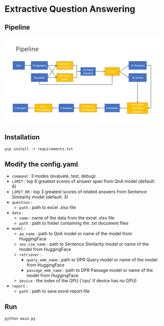 # Extractive Question Answering

## Pipeline

![pipeline](images/pipeline.png)

## Installation

```
pip install -r requirements.txt
```

## Modify the config.yaml

 - `command` : 3 modes (evaluate, test, debug)
 - `LIMIT` : top 6 greatest scores of answer span from QnA model (default: 6)
 - `LIMIT_RR` : top 3 greatest scores of related answers from Sentence Similarity model (default: 3)
 - `question` :
    - `path` : path to excel .xlsx file
 - `data` :
    - `name` : name of the data from the excel .xlsx file
    - `path` : path to folder containing the .txt document files
 - `model` :
    - `qa_name` : path to QnA model or name of the model from HuggingFace
    - `sen_sim_name` : path to Sentence Similarity model or name of the model from HuggingFace
    - `retriever` :
        - `query_emb_name` : path to DPR Query model or name of the model from HuggingFace
        - `passage_emb_name` : path to DPR Passage model or name of the model from HuggingFace
    - `device` : the index of the GPU ('cpu' if device has no GPU)
- `report` :
    - `path` : path to save excel report file

## Run

```
python main.py
```